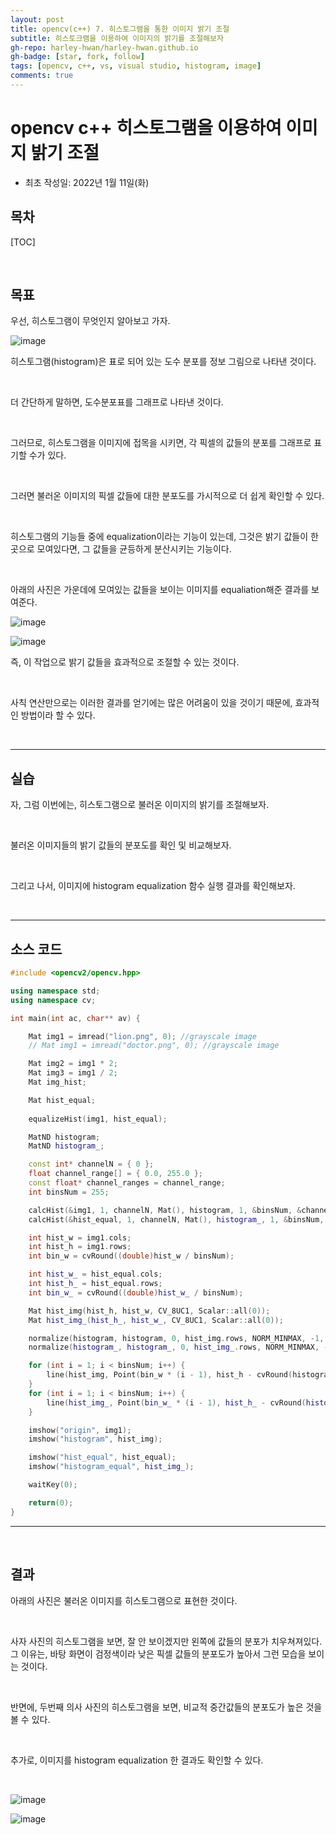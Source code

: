 ```yaml
---
layout: post
title: opencv(c++) 7. 히스토그램을 통한 이미지 밝기 조절
subtitle: 히스토크램을 이용하여 이미지의 밝기를 조절해보자
gh-repo: harley-hwan/harley-hwan.github.io
gh-badge: [star, fork, follow]
tags: [opencv, c++, vs, visual studio, histogram, image]
comments: true
---
```


# opencv c++ 히스토그램을 이용하여 이미지 밝기 조절                     

- 최초 작성일: 2022년 1월 11일(화)

## 목차

[TOC]

<br/>

## 목표

우선, 히스토그램이 무엇인지 알아보고 가자.

![image](https://user-images.githubusercontent.com/68185569/148867411-5bda7371-5133-46c7-b1cc-cedfa49e8e82.png)

히스토그램(histogram)은 표로 되어 있는 도수 분포를 정보 그림으로 나타낸 것이다.

<br/>

더 간단하게 말하면, 도수분포표를 그래프로 나타낸 것이다.

<br/>

그러므로, 히스토그램을 이미지에 접목을 시키면, 각 픽셀의 값들의 분포를 그래프로 표기할 수가 있다. 

<br/>

그러면 불러온 이미지의 픽셀 값들에 대한 분포도를 가시적으로 더 쉽게 확인할 수 있다.

<br/>

히스토그램의 기능들 중에 equalization이라는 기능이 있는데, 그것은 밝기 값들이 한 곳으로 모여있다면, 그 값들을 균등하게 분산시키는 기능이다.

<br/>

아래의 사진은 가운데에 모여있는 값들을 보이는 이미지를 equaliation해준 결과를 보여준다.

![image](https://user-images.githubusercontent.com/68185569/148868932-2f723af4-bdad-47da-86e2-12375b7ae864.png)

![image](https://user-images.githubusercontent.com/68185569/148869035-01eddc2a-5a00-4f4b-9ab5-0721040fe6ba.png)

즉, 이 작업으로 밝기 값들을 효과적으로 조절할 수 있는 것이다. 

<br/>

사칙 연산만으로는 이러한 결과를 얻기에는 많은 어려움이 있을 것이기 때문에, 효과적인 방법이라 할 수 있다.

<br/>
 
---

## 실습

자, 그럼 이번에는, 히스토그램으로 불러온 이미지의 밝기를 조절해보자.

<br/>

불러온 이미지들의 밝기 값들의 분포도를 확인 및 비교해보자.

<br/>

그리고 나서, 이미지에 histogram equalization 함수 실행 결과를 확인해보자.

<br/>

---

## 소스 코드

```c++
#include <opencv2/opencv.hpp>

using namespace std;
using namespace cv;

int main(int ac, char** av) {

	Mat img1 = imread("lion.png", 0); //grayscale image
	// Mat img1 = imread("doctor.png", 0); //grayscale image

	Mat img2 = img1 * 2;
	Mat img3 = img1 / 2;
	Mat img_hist;

	Mat hist_equal;
	
	equalizeHist(img1, hist_equal);

	MatND histogram;
	MatND histogram_;

	const int* channelN = { 0 };
	float channel_range[] = { 0.0, 255.0 };
	const float* channel_ranges = channel_range;
	int binsNum = 255;

	calcHist(&img1, 1, channelN, Mat(), histogram, 1, &binsNum, &channel_ranges);
	calcHist(&hist_equal, 1, channelN, Mat(), histogram_, 1, &binsNum, &channel_ranges);

	int hist_w = img1.cols;
	int hist_h = img1.rows;
	int bin_w = cvRound((double)hist_w / binsNum);

	int hist_w_ = hist_equal.cols;
	int hist_h_ = hist_equal.rows;
	int bin_w_ = cvRound((double)hist_w_ / binsNum);

	Mat hist_img(hist_h, hist_w, CV_8UC1, Scalar::all(0));
	Mat hist_img_(hist_h_, hist_w_, CV_8UC1, Scalar::all(0));

	normalize(histogram, histogram, 0, hist_img.rows, NORM_MINMAX, -1, Mat());
	normalize(histogram_, histogram_, 0, hist_img_.rows, NORM_MINMAX, -1, Mat());

	for (int i = 1; i < binsNum; i++) {
		line(hist_img, Point(bin_w * (i - 1), hist_h - cvRound(histogram.at<float>(i - 1))), Point(bin_w * (i), hist_h - cvRound(histogram.at<float>(i))), Scalar(255, 0, 0), 1, 8, 0);
	}
	for (int i = 1; i < binsNum; i++) {
		line(hist_img_, Point(bin_w_ * (i - 1), hist_h_ - cvRound(histogram_.at<float>(i - 1))), Point(bin_w_ * (i), hist_h_ - cvRound(histogram_.at<float>(i))), Scalar(255, 0, 0), 1, 8, 0);
	}

	imshow("origin", img1);
	imshow("histogram", hist_img);

	imshow("hist_equal", hist_equal);
	imshow("histogram_equal", hist_img_);

	waitKey(0);

	return(0);
}
```

---

<br/>

## 결과

아래의 사진은 불러온 이미지를 히스토그램으로 표현한 것이다.

<br/>

사자 사진의 히스토그램을 보면, 잘 안 보이겠지만 왼쪽에 값들의 분포가 치우쳐져있다. 그 이유는, 바탕 화면이 검정색이라 낮은 픽셀 값들의 분포도가 높아서 그런 모습을 보이는 것이다.

<br/>

반면에, 두번째 의사 사진의 히스토그램을 보면, 비교적 중간값들의 분포도가 높은 것을 볼 수 있다. 

<br/>

추가로, 이미지를 histogram equalization 한 결과도 확인할 수 있다.

<br/>

![image](https://user-images.githubusercontent.com/68185569/148870653-cbea65a3-6966-4b9d-a750-5a1ab5e004e7.png)


![image](https://user-images.githubusercontent.com/68185569/148870489-2adada33-dd69-4291-82ee-ef8649f1ad3d.png)



